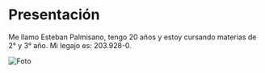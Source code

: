 # Presentación
Me llamo Esteban Palmisano, tengo 20 años y estoy cursando materias de 2° y 3° año.
Mi legajo es: 203.928-0.

![Foto](https://user-images.githubusercontent.com/129912993/230392544-c922fe8f-3918-4e26-84c4-b772cafd7fb5.jpg)


